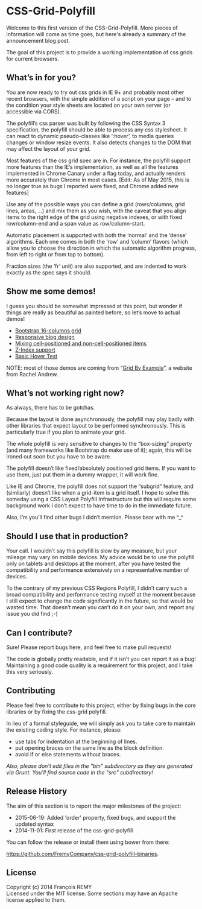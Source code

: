 # CSS-Grid-Polyfill

Welcome to this first version of the CSS-Grid-Polyfill. More pieces of information will come as time goes, but here's already a summary of the announcement blog post.

The goal of this project is to provide a working implementation of css grids for current browsers.



## What’s in for you?
You are now ready to try out css grids in IE 9+ and probably most other recent browsers, with the simple addition of a script on your page – and to the condition your style sheets are located on your own server (or accessible via CORS).

The polyfill’s css parser was built by following the CSS Syntax 3 specification, the polyfill should be able to process any css stylesheet. It can react to dynamic pseudo-classes like ‘:hover’, to media queries changes or window resize events. It also detects changes to the DOM that may affect the layout of your grid. 

Most features of the css grid spec are in. For instance, the polyfill support more features than the IE’s implementation, as well as all the features implemented in Chrome Canary under a flag today, and actually renders more accurately than Chrome in most cases. [Edit: As of May 2015, this is no longer true as bugs I reported were fixed, and Chrome added new features]

Use any of the possible ways you can define a grid (rows/columns, grid lines, areas, …) and mix them as you wish, with the caveat that you align items to the right edge of the grid using negative indexes, or with fixed row/column-end and a span value as row/column-start.

Automatic placement is supported with both the ‘normal’ and the ‘dense’ algorithms. Each one comes in both the ‘row’ and ‘column’ flavors (which allow you to choose the direction in which the automatic algorithm progress, from left to right or from top to bottom). 

Fraction sizes (the ‘fr’ unit) are also supported, and are indented to work exactly as the spec says it should.



## Show me some demos!
I guess you should be somewhat impressed at this point, but wonder if things are really as beautiful as painted before, so let’s move to actual demos!

* [Bootstrap 16-columns grid](https://rawgit.com/FremyCompany/css-grid-polyfill/master/demo/css-grid/layout4.html)
* [Responsive blog design](https://rawgit.com/FremyCompany/css-grid-polyfill/master/demo/css-grid/layout3.html)
* [Mixing cell-positioned and non-cell-positioned items](https://rawgit.com/FremyCompany/css-grid-polyfill/master/demo/css-grid/example19.html)
* [Z-Index support](https://rawgit.com/FremyCompany/css-grid-polyfill/master/demo/css-grid/example17.html)
* [Basic Hover Test](https://rawgit.com/FremyCompany/css-grid-polyfill/master/demo/css-grid/basic-hover-test.html)

NOTE: most of those demos are coming from “[Grid By Example](http://gridbyexample.com/)”, a website from Rachel Andrew.



## What’s not working right now?
As always, there has to be gotchas. 

Because the layout is done asynchronously, the polyfill may play badly with other libraries that expect layout to be performed synchronously. This is particularly true if you plan to animate your grid.

The whole polyfill is very sensitive to changes to the “box-sizing” property (and many frameworks like Bootstrap do make use of it); again, this will be ironed out soon but you have to be aware.

The polyfill doesn’t like fixed/absolutely positioned grid items. If you want to use them, just put them in a dummy wrapper, it will work fine.

Like IE and Chrome, the polyfill does not support the “subgrid” feature, and (similarly) doesn’t like when a grid-item is a grid itself. I hope to solve this someday using a CSS Layout Polyfill Infrastructure but this will require some background work I don’t expect to have time to do in the immediate future.

Also, I’m you’ll find other bugs I didn’t mention. Please bear with me ^_^



## Should I use that in production?
Your call. I wouldn’t say this polyfill is slow by any measure, but your mileage may vary on mobile devices. My advice would be to use the polyfill only on tablets and desktops at the moment, after you have tested the compatibility and performance extensively on a representative number of devices. 

To the contrary of my previous CSS Regions Polyfill, I didn’t carry such a broad compatibility and performance testing myself at the moment because I still expect to change the code significantly in the future, so that would be wasted time. That doesn’t mean you can’t do it on your own, and report any issue you did find ;-)




## Can I contribute?
Sure! Please report bugs here, and feel free to make pull requests! 

The code is globally pretty readable, and if it isn’t you can report it as a bug! Maintaining a good code quality is a requirement for this project, and I take this very seriously.



## Contributing
Please feel free to contribute to this project, either by fixing bugs in the core libraries or by fixing the css-grid polyfill. 

In lieu of a formal styleguide, we will simply ask you to take care to maintain the existing coding style. For instance, please:
  * use tabs for indentation at the beginning of lines.
  * put opening braces on the same line as the block definition.
  * avoid if or else statements without braces.

_Also, please don't edit files in the "bin" subdirectory as they are generated via Grunt. You'll find source code in the "src" subdirectory!_



## Release History

The aim of this section is to report the major milestones of the project: 
  
  * 2015-06-19: Added 'order' property, fixed bugs, and support the updated syntax
  * 2014-11-01: First release of the css-grid-polyfill
  
You can follow the release or install them using bower from there:

https://github.com/FremyCompany/css-grid-polyfill-binaries.


## License
Copyright (c) 2014 François REMY  
Licensed under the MIT license. Some sections may have an Apache license applied to them.
